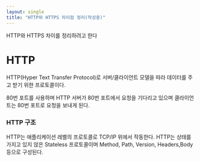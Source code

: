 ```yaml
---
layout: single
title: "HTTP와 HTTPS 차이점 정리(작성중)"
---
```


HTTP와 HTTPS 차이를 정리하려고 한다

# HTTP

HTTP(Hyper Text Transfer Protocol)로 서버/클라이언트 모델을 따라 데이터를 주고 받기 위한 프로토콜이다.

80번 포트를 사용하며 HTTP 서버가 80번 포트에서 요청을 기다리고 있으며 클라이언트는 80번 포트로 요청을 보내게 된다.



### HTTP 구조

HTTP는 애플리케이션 레벨의 프로토콜로 TCP/IP 위에서 작동한다. HTTP는 상태를 가지고 있지 않은 Stateless 프로토콜이며 Method, Path, Version, Headers,Body 등으로 구성된다.



